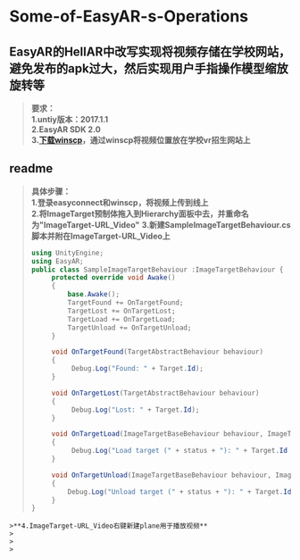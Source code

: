 # Some-of-EasyAR-s-Operations
## EasyAR的HellAR中改写实现将视频存储在学校网站，避免发布的apk过大，然后实现用户手指操作模型缩放旋转等  
>**要求：**  
>**1.untiy版本：2017.1.1**  
>**2.EasyAR SDK 2.0**  
>**3.[下载winscp](https://winscp.net/eng/docs/lang:chs)，通过winscp将视频位置放在学校vr招生网站上**

## readme  
>**具体步骤：**  
>**1.登录easyconnect和winscp，将视频上传到线上**  
>**2.将ImageTarget预制体拖入到Hierarchy面板中去，并重命名为"ImageTarget-URL_Video"**
>**3.新建SampleImageTargetBehaviour.cs脚本并附在ImageTarget-URL_Video上**  
>```SampleImageTargetBehaviour.cs 
>using UnityEngine;
>using EasyAR;
>public class SampleImageTargetBehaviour :ImageTargetBehaviour {
>      protected override void Awake()
>      {
>          base.Awake();
>          TargetFound += OnTargetFound;
>          TargetLost += OnTargetLost;
>          TargetLoad += OnTargetLoad;
>          TargetUnload += OnTargetUnload;
>      }
>
>      void OnTargetFound(TargetAbstractBehaviour behaviour)
>      {
>           Debug.Log("Found: " + Target.Id);
>      }
> 
>      void OnTargetLost(TargetAbstractBehaviour behaviour)
>      {
>           Debug.Log("Lost: " + Target.Id);
>      }
> 
>      void OnTargetLoad(ImageTargetBaseBehaviour behaviour, ImageTrackerBaseBehaviour tracker, bool status)
>      {
>           Debug.Log("Load target (" + status + "): " + Target.Id + " (" + Target.Name + ") " + " -> " + tracker);
>      }
> 
>      void OnTargetUnload(ImageTargetBaseBehaviour behaviour, ImageTrackerBaseBehaviour tracker, bool status)
>      {
>          Debug.Log("Unload target (" + status + "): " + Target.Id + " (" + Target.Name + ") " + " -> " + tracker);
>      }
>}
```  
>**4.ImageTarget-URL_Video右键新建plane用于播放视频**  
>
>
>
